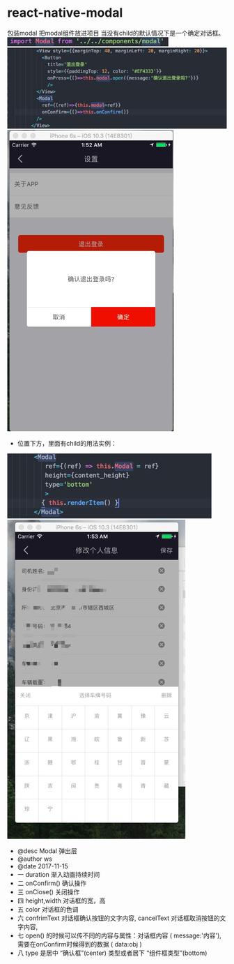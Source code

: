 # react-native-modal
包装modal
把modal组件放进项目
当没有child的默认情况下是一个确定对话框。
 <img src="https://raw.githubusercontent.com/ws199501/react-native-modal/master/%E5%BC%95%E5%85%A5.jpeg" alt="引入"/>
 <img src="https://raw.githubusercontent.com/ws199501/react-native-modal/master/%E9%BB%98%E8%AE%A4.jpeg" alt="默认"/>
 <img src="https://raw.githubusercontent.com/ws199501/react-native-modal/master/WechatIMG3.jpeg" alt="图片1"/>
 * 位置下方，里面有child的用法实例：
 <img src="https://raw.githubusercontent.com/ws199501/react-native-modal/master/child.jpeg" alt="child用法"/>
 <img src="https://raw.githubusercontent.com/ws199501/react-native-modal/master/WechatIMG4.jpeg" alt="图片1"/>
 
 * @desc Modal 弹出层
 * @author ws
 * @date 2017-11-15
 * 一 duration 渐入动画持续时间
 * 二 onConfirm() 确认操作
 * 三 onClose() 关闭操作
 * 四 height,width 对话框的宽，高
 * 五 color 对话框的色调
 * 六 confrimText 对话框确认按钮的文字内容, cancelText 对话框取消按钮的文字内容,
 * 七 open() 的时候可以传不同的内容与属性：对话框内容 ( message:'内容'), 需要在onConfirm时候得到的数据 ( data:obj )
 * 八 type 是居中 “确认框”(center) 类型或者居下 “组件框类型”(bottom)
 
